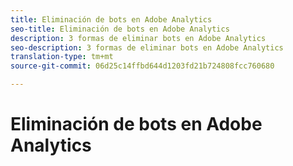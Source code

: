 ```yaml
---
title: Eliminación de bots en Adobe Analytics
seo-title: Eliminación de bots en Adobe Analytics
description: 3 formas de eliminar bots en Adobe Analytics
seo-description: 3 formas de eliminar bots en Adobe Analytics
translation-type: tm+mt
source-git-commit: 06d25c14ffbd644d1203fd21b724808fcc760680

---
```



# Eliminación de bots en Adobe Analytics

